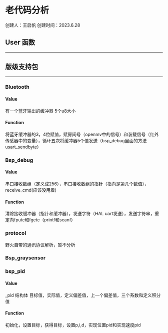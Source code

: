 # 老代码分析

创建人：王启帆
创建时间：2023.6.28

## User 函数
___

## 版级支持包
___
### Bluetooth
#### Value
有一个蓝牙输出的缓冲器  5个u8大小
#### Function
将蓝牙缓冲器的3，4位赋值，赋房间号（openmv中的信号）和装载信号（红外传感器中的变量），循环五次将缓冲器5个值发送（bsp_debug里面的方法usart_sendbyte）



### Bsp_debug
#### Value
串口接收数组（定义成256），串口接收数组的指针（指向是第几个数值），receive_cmd(应该没用着)
#### Function 
清除接收缓冲器（指针和缓冲器），发送字符（HAL uart发送），发送字符串，重定向fputc和fgetc（printf和scanf）

### protocol
野火自带的通讯协议解析，暂不分析

### Bsp_graysensor

### bsp_pid
#### Value
\_pid 结构体 目标值，实际值，定义偏差值，上一个偏差值，三个系数和定义积分值
#### Function
初始化，设置目标，获得目标，设置p,i,d，实现位置pid和实现速度pid
